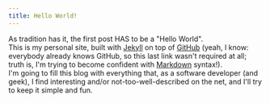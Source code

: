 ```yaml
---
title: Hello World!
---
```

As tradition has it, the first post HAS to be a "Hello World".  
This is my personal site, built with [Jekyll](https://jekyllrb.com/) on top of [GitHub](https://github.com/) (yeah, I know: everybody already knows GitHub, so this last link wasn't required at all; truth is, I'm trying to become confident with [Markdown](http://daringfireball.net/projects/markdown/) syntax!).  
I'm going to fill this blog with everything that, as a software developer (and geek), I find interesting and/or not-too-well-described on the net, and I'll try to keep it simple and fun.
